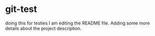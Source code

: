 # git-test
doing this for testies
I am editing the README file. Adding some more details about the project description.
